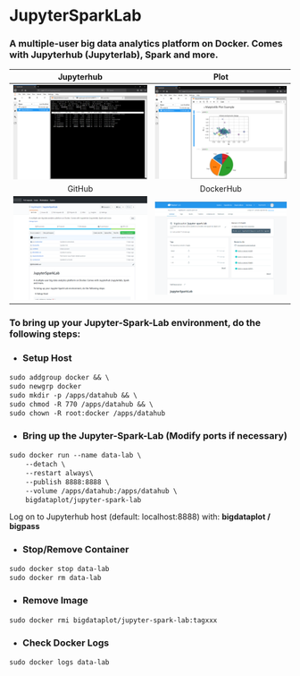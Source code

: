 # JupyterSparkLab
### A multiple-user big data analytics platform on Docker. Comes with Jupyterhub (Jupyterlab), Spark and more.

Jupyterhub             |  Plot
:-------------------------:|:-------------------------:
![](https://github.com/bigdataplot/JupyterSparkLab/blob/master/pic/screenshot/top.png)  |  ![](https://github.com/bigdataplot/JupyterSparkLab/blob/master/pic/screenshot/matplotlib.png)
GitHub             |  DockerHub
![](https://github.com/bigdataplot/JupyterSparkLab/blob/master/pic/screenshot/github.PNG)  |  ![](https://github.com/bigdataplot/JupyterSparkLab/blob/master/pic/screenshot/dockerhub.PNG)


### To bring up your Jupyter-Spark-Lab environment, do the following steps:

- ### Setup Host
```shell
sudo addgroup docker && \
sudo newgrp docker
sudo mkdir -p /apps/datahub && \
sudo chmod -R 770 /apps/datahub && \
sudo chown -R root:docker /apps/datahub
```

- ### Bring up the Jupyter-Spark-Lab (Modify ports if necessary)
```shell
sudo docker run --name data-lab \
    --detach \
    --restart always\
    --publish 8888:8888 \
    --volume /apps/datahub:/apps/datahub \
    bigdataplot/jupyter-spark-lab
```
Log on to Jupyterhub host (default: localhost:8888) with: __bigdataplot / bigpass__

- ### Stop/Remove Container
```shell
sudo docker stop data-lab
sudo docker rm data-lab
```

- ### Remove Image
```shell
sudo docker rmi bigdataplot/jupyter-spark-lab:tagxxx
```

- ### Check Docker Logs
```shell
sudo docker logs data-lab
```
